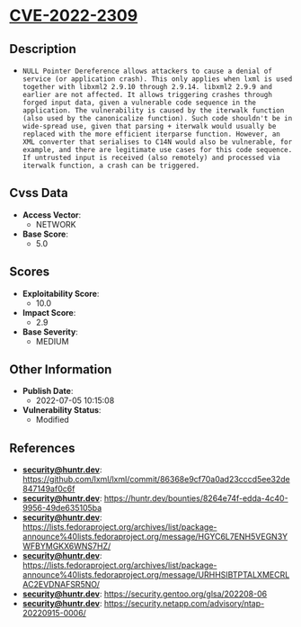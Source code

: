 
# [CVE-2022-2309](https://github.com/lxml/lxml/commit/86368e9cf70a0ad23cccd5ee32de847149af0c6f)

## Description

- `NULL Pointer Dereference allows attackers to cause a denial of service (or application crash). This only applies when lxml is used together with libxml2 2.9.10 through 2.9.14. libxml2 2.9.9 and earlier are not affected. It allows triggering crashes through forged input data, given a vulnerable code sequence in the application. The vulnerability is caused by the iterwalk function (also used by the canonicalize function). Such code shouldn't be in wide-spread use, given that parsing + iterwalk would usually be replaced with the more efficient iterparse function. However, an XML converter that serialises to C14N would also be vulnerable, for example, and there are legitimate use cases for this code sequence. If untrusted input is received (also remotely) and processed via iterwalk function, a crash can be triggered.`

## Cvss Data

- **Access Vector**:
  - NETWORK
- **Base Score**:
  - 5.0

## Scores

- **Exploitability Score**:
  - 10.0
- **Impact Score**:
  - 2.9
- **Base Severity**:
  - MEDIUM

## Other Information

- **Publish Date**:
  - 2022-07-05 10:15:08
- **Vulnerability Status**:
  - Modified

## References

- **security@huntr.dev**: https://github.com/lxml/lxml/commit/86368e9cf70a0ad23cccd5ee32de847149af0c6f
- **security@huntr.dev**: https://huntr.dev/bounties/8264e74f-edda-4c40-9956-49de635105ba
- **security@huntr.dev**: https://lists.fedoraproject.org/archives/list/package-announce%40lists.fedoraproject.org/message/HGYC6L7ENH5VEGN3YWFBYMGKX6WNS7HZ/
- **security@huntr.dev**: https://lists.fedoraproject.org/archives/list/package-announce%40lists.fedoraproject.org/message/URHHSIBTPTALXMECRLAC2EVDNAFSR5NO/
- **security@huntr.dev**: https://security.gentoo.org/glsa/202208-06
- **security@huntr.dev**: https://security.netapp.com/advisory/ntap-20220915-0006/

